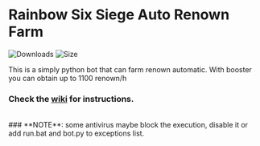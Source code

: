 # Rainbow Six Siege Auto Renown Farm
![Downloads](https://img.shields.io/github/downloads/Xample33/Rainbow-Six-Auto-Renown-Farm/total)
![Size](https://img.shields.io/github/languages/code-size/Xample33/Rainbow-Six-Auto-Renown-Farm)

This is a simply python bot that can farm renown automatic.
With booster you can obtain up to 1100 renown/h

### **Check the [wiki](https://github.com/Xample33/Rainbow-Six-Auto-Renown-Farm/wiki) for instructions.**
<br>
### **NOTE**: some antivirus maybe block the execution, disable it or add run.bat and bot.py to exceptions list.
